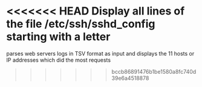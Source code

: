 <<<<<<< HEAD
Display all lines of the file /etc/ssh/sshd_config starting with a letter
=======
parses web servers logs in TSV format as input and displays the 11 hosts or IP addresses which did the most requests
>>>>>>> bccb86891476b1be1580a8fc740d39e6a4518878
